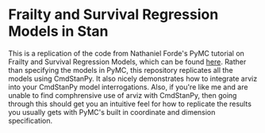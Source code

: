 # Frailty and Survival Regression Models in Stan

This is a replication of the code from Nathaniel Forde's PyMC tutorial on Frailty and Survival Regression Models, which can be found [here](https://www.pymc.io/projects/examples/en/latest/survival_analysis/frailty_models.html). Rather than specifying the models in PyMC, this repository replicates all the models using CmdStanPy. It also nicely demonstrates how to integrate arviz into your CmdStanPy model interrogations. Also, if you're like me and are unable to find comphrensive use of arviz with CmdStanPy, then going through this should get you an intuitive feel for how to replicate the results you usually gets with PyMC's built in coordinate and dimension specification. 

